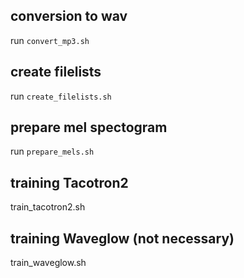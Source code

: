 ## conversion to wav
run `convert_mp3.sh`

## create filelists
run `create_filelists.sh`

## prepare mel spectogram
run `prepare_mels.sh`

## training Tacotron2
train_tacotron2.sh

## training Waveglow (not necessary)
train_waveglow.sh
